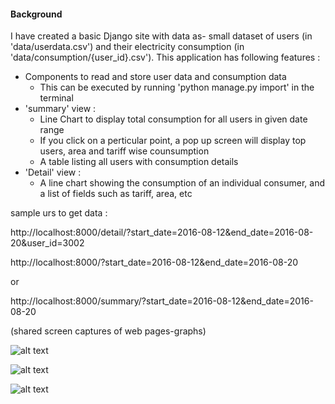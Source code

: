 


#### Background

I have created a basic Django site with data as- small dataset of users (in 'data/userdata.csv') and their electricity consumption (in 'data/consumption/{user_id}.csv').
This application has following features :

* Components to read and store user data and consumption data
  	* This can be executed by running 'python manage.py import' in the terminal
* 'summary' view :
	* Line Chart to display total consumption for all users in given date range
	* If you click on a perticular point, a pop up screen will display top users, area and tariff wise counsumption			
	* A table listing all users with consumption details
* 'Detail' view	:
	* A line chart showing the consumption of an individual consumer, and a list of fields such as tariff, area, etc
	
sample urs to get data :

http://localhost:8000/detail/?start_date=2016-08-12&end_date=2016-08-20&user_id=3002

http://localhost:8000/?start_date=2016-08-12&end_date=2016-08-20

or 

http://localhost:8000/summary/?start_date=2016-08-12&end_date=2016-08-20

(shared screen captures of web pages-graphs)


![alt text](https://github.com/kul-amr/sample_project_Django/blob/master/summary_popup.png)


![alt text](https://github.com/kul-amr/sample_project_Django/blob/master/summary_screen.png)


![alt text](https://github.com/kul-amr/sample_project_Django/blob/master/detail_screen.png)
